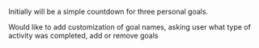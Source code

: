Initially will be a simple countdown for three personal goals.

Would like to add customization of goal names, asking user what type of activity was completed, add or remove goals

